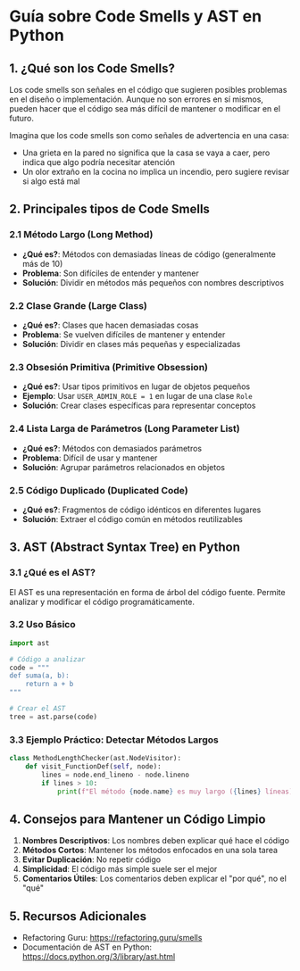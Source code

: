 # Guía sobre Code Smells y AST en Python

## 1. ¿Qué son los Code Smells?

Los code smells son señales en el código que sugieren posibles problemas en el diseño o implementación. Aunque no son errores en sí mismos, pueden hacer que el código sea más difícil de mantener o modificar en el futuro.

Imagina que los code smells son como señales de advertencia en una casa:

- Una grieta en la pared no significa que la casa se vaya a caer, pero indica que algo podría necesitar atención
- Un olor extraño en la cocina no implica un incendio, pero sugiere revisar si algo está mal

## 2. Principales tipos de Code Smells

### 2.1 Método Largo (Long Method)

- **¿Qué es?**: Métodos con demasiadas líneas de código (generalmente más de 10)
- **Problema**: Son difíciles de entender y mantener
- **Solución**: Dividir en métodos más pequeños con nombres descriptivos

### 2.2 Clase Grande (Large Class)

- **¿Qué es?**: Clases que hacen demasiadas cosas
- **Problema**: Se vuelven difíciles de mantener y entender
- **Solución**: Dividir en clases más pequeñas y especializadas

### 2.3 Obsesión Primitiva (Primitive Obsession)

- **¿Qué es?**: Usar tipos primitivos en lugar de objetos pequeños
- **Ejemplo**: Usar `USER_ADMIN_ROLE = 1` en lugar de una clase `Role`
- **Solución**: Crear clases específicas para representar conceptos

### 2.4 Lista Larga de Parámetros (Long Parameter List)

- **¿Qué es?**: Métodos con demasiados parámetros
- **Problema**: Difícil de usar y mantener
- **Solución**: Agrupar parámetros relacionados en objetos

### 2.5 Código Duplicado (Duplicated Code)

- **¿Qué es?**: Fragmentos de código idénticos en diferentes lugares
- **Solución**: Extraer el código común en métodos reutilizables

## 3. AST (Abstract Syntax Tree) en Python

### 3.1 ¿Qué es el AST?

El AST es una representación en forma de árbol del código fuente. Permite analizar y modificar el código programáticamente.

### 3.2 Uso Básico

```python
import ast

# Código a analizar
code = """
def suma(a, b):
    return a + b
"""

# Crear el AST
tree = ast.parse(code)
```

### 3.3 Ejemplo Práctico: Detectar Métodos Largos

```python
class MethodLengthChecker(ast.NodeVisitor):
    def visit_FunctionDef(self, node):
        lines = node.end_lineno - node.lineno
        if lines > 10:
            print(f"El método {node.name} es muy largo ({lines} líneas)")
```

## 4. Consejos para Mantener un Código Limpio

1. **Nombres Descriptivos**: Los nombres deben explicar qué hace el código
2. **Métodos Cortos**: Mantener los métodos enfocados en una sola tarea
3. **Evitar Duplicación**: No repetir código
4. **Simplicidad**: El código más simple suele ser el mejor
5. **Comentarios Útiles**: Los comentarios deben explicar el "por qué", no el "qué"

## 5. Recursos Adicionales

- Refactoring Guru: https://refactoring.guru/smells
- Documentación de AST en Python: https://docs.python.org/3/library/ast.html
